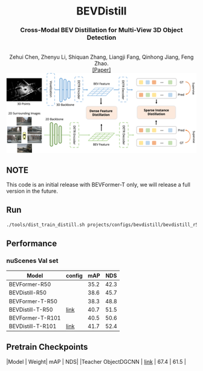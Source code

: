 <div align="center">
<h1> BEVDistill </h1>
<h3>Cross-Modal BEV Distillation for Multi-View 3D Object Detection</h3>
<br>Zehui Chen, Zhenyu Li, Shiquan Zhang, Liangji Fang, Qinhong Jiang, Feng Zhao. 
<br>

<div><a href="https://arxiv.org/pdf/2211.09386.pdf">[Paper] </a></div> 

<center>
<img src='figs/framework.png'>
</center>

</div>

## NOTE

This code is an initial release with BEVFormer-T only, we will release a full version in the future.

## Run

```bash
./tools/dist_train_distill.sh projects/configs/bevdistill/bevdistill_r50_128x128_900query_bboxrweighttop100_bevgt_mocov2_merge_r1_2x.py 8
```

## Performance

### nuScenes Val set
| Model | config | mAP | NDS |
| - | - | - | - |
| BEVFormer-R50 | | 35.2 | 42.3 |
| BEVDistill-R50 | | 38.6 | 45.7 |
| BEVFormer-T-R50 | | 38.3 | 48.8 |
| BEVDistill-T-R50 | [link](https://github.com/zehuichen123/BEVDistill/blob/main/projects/configs/bevdistill/bevdistill_r50_128x128_900query_bboxrweighttop100_bevgt_mocov2_merge_r1_2x.py) | 40.7 | 51.5 |
| BEVFormer-T-R101 | | 40.5 | 50.6 |
| BEVDistill-T-R101 | [link](https://github.com/zehuichen123/BEVDistill/blob/main/projects/configs/bevdistill/bevdistill_r101_128x128_900query_bboxrweighttop100_bevgt_mocov2_merge_r1_2x.py) | 41.7 | 52.4 |

## Pretrain Checkpoints

|Model | Weight| mAP | NDS|
|Teacher ObjectDGCNN | [link](https://drive.google.com/file/d/1UX8Sc4A5aAnkPkdXoVEIV_sAlLlf9h_C/view?usp=sharing) | 67.4 | 61.5 |
